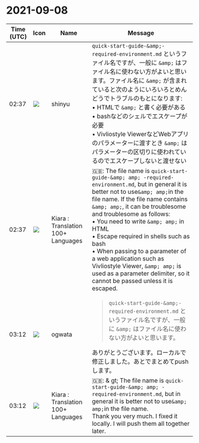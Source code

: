 # 2021-09-08

|Time (UTC)|Icon|Name|Message|
|---|---|---|---|
|02:37|![](https://avatars.slack-edge.com/2018-04-27/354445776386_e258f5ed5ba887b08668_72.jpg)|shinyu|`quick-start-guide-&amp;-required-environment.md` というファイル名ですが、一般に `&amp;` はファイル名に使わない方がよいと思います。ファイル名に `&amp;` が含まれていると次のようにいろいろとめんどうでトラブルのもとになります:<br>• HTMLで `&amp;` と書く必要がある<br>• bashなどのシェルでエスケープが必要<br>• Vivliostyle ViewerなどWebアプリのパラメーターに渡すとき `&amp;` はパラメーターの区切りに使われているのでエスケープしないと渡せない|
|02:37|![](https://avatars.slack-edge.com/2021-08-02/2324149410423_2aa7423c4133ecb9f168_72.png)|Kiara : Translation 100+ Languages|🇬🇧: The file name is `quick-start-guide-&amp; amp; -required-environment.md`, but in general it is better not to use` &amp; amp; `in the file name. If the file name contains `&amp; amp;`, it can be troublesome and troublesome as follows:<br>• You need to write `&amp; amp;` in HTML<br>• Escape required in shells such as bash<br>• When passing to a parameter of a web application such as Vivliostyle Viewer, `&amp; amp;` is used as a parameter delimiter, so it cannot be passed unless it is escaped.|
|03:12|![](https://avatars.slack-edge.com/2019-11-22/845042642576_070441337abaca9fb7b3_72.png)|ogwata|<blockquote>`quick-start-guide-&amp;-required-environment.md` というファイル名ですが、一般に `&amp;` はファイル名に使わない方がよいと思います。</blockquote>ありがとうございます。ローカルで修正しました。あとでまとめてpushします。|
|03:12|![](https://avatars.slack-edge.com/2021-08-02/2324149410423_2aa7423c4133ecb9f168_72.png)|Kiara : Translation 100+ Languages|🇬🇧: &amp; gt; The file name is `quick-start-guide-&amp; amp; -required-environment.md`, but in general it is better not to use` &amp; amp; `in the file name.<br>Thank you very much. I fixed it locally. I will push them all together later.|
